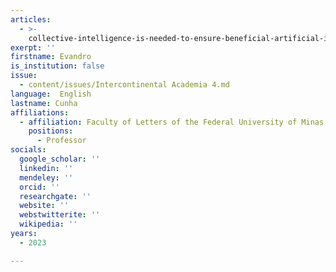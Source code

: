 ```yaml
---
articles:
  - >-
    collective-intelligence-is-needed-to-ensure-beneficial-artificial-intelligence
exerpt: ''
firstname: Evandro
is_institution: false
issue:
  - content/issues/Intercontinental Academia 4.md
language:  English
lastname: Cunha
affiliations:
  - affiliation: Faculty of Letters of the Federal University of Minas Gerais (UFMG)
    positions:
      - Professor
socials:
  google_scholar: ''
  linkedin: ''
  mendeley: ''
  orcid: ''
  researchgate: ''
  website: ''
  webstwitterite: ''
  wikipedia: ''
years:
  - 2023

---
```


